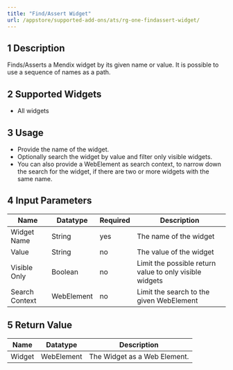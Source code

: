 ```yaml
---
title: "Find/Assert Widget"
url: /appstore/supported-add-ons/ats/rg-one-findassert-widget/
---
```


## 1 Description

Finds/Asserts a Mendix widget by its given name or value.
It is possible to use a sequence of names as a path.

## 2 Supported Widgets

* All widgets

## 3 Usage

* Provide the name of the widget.
* Optionally search the widget by value and filter only visible widgets.
* You can also provide a WebElement as search context, to narrow down the search for the widget, if there are two or more widgets with the same name.

## 4 Input Parameters

Name | Datatype | Required | Description
--- | --- | --- | ---
Widget Name | String | yes | The name of the widget
Value | String |no | The value of the widget
Visible Only | Boolean | no | Limit the possible return value to only visible widgets
Search Context | WebElement | no | Limit the search to the given WebElement

## 5 Return Value

Name | Datatype | Description
--- | --- | ---
Widget | WebElement | The Widget as a Web Element.
